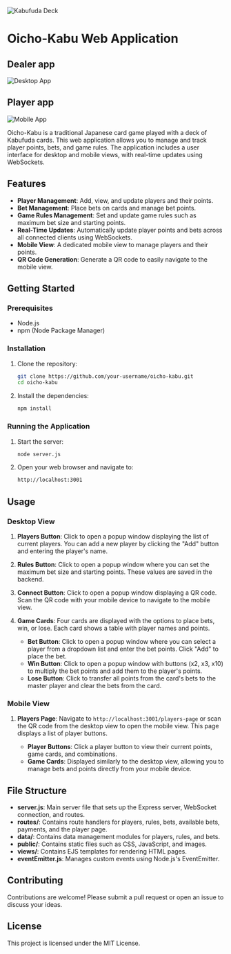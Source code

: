 ![Kabufuda Deck](https://preview.redd.it/is-this-kabufuda-set-normal-because-it-has-3-kings-6-fives-v0-xmzakmp69m9a1.jpg?width=1080&crop=smart&auto=webp&s=cb95512e466abbcf94ca20b62683d7473db02582)
# Oicho-Kabu Web Application
## Dealer app
![Desktop App](https://i.ibb.co/2vxdkRQ/Screenshot-2024-06-19-at-14-29-55.png)
## Player app
![Mobile App](https://i.ibb.co/0BYxVb4/Screenshot-2024-06-19-at-14-26-57.png)

Oicho-Kabu is a traditional Japanese card game played with a deck of Kabufuda cards. This web application allows you to manage and track player points, bets, and game rules. The application includes a user interface for desktop and mobile views, with real-time updates using WebSockets.

## Features

- **Player Management**: Add, view, and update players and their points.
- **Bet Management**: Place bets on cards and manage bet points.
- **Game Rules Management**: Set and update game rules such as maximum bet size and starting points.
- **Real-Time Updates**: Automatically update player points and bets across all connected clients using WebSockets.
- **Mobile View**: A dedicated mobile view to manage players and their points.
- **QR Code Generation**: Generate a QR code to easily navigate to the mobile view.

## Getting Started

### Prerequisites

- Node.js
- npm (Node Package Manager)

### Installation

1. Clone the repository:

    ```bash
    git clone https://github.com/your-username/oicho-kabu.git
    cd oicho-kabu
    ```

2. Install the dependencies:

    ```bash
    npm install
    ```

### Running the Application

1. Start the server:

    ```bash
    node server.js
    ```

2. Open your web browser and navigate to:

    ```bash
    http://localhost:3001
    ```

## Usage

### Desktop View

1. **Players Button**: Click to open a popup window displaying the list of current players. You can add a new player by clicking the "Add" button and entering the player's name.

2. **Rules Button**: Click to open a popup window where you can set the maximum bet size and starting points. These values are saved in the backend.

3. **Connect Button**: Click to open a popup window displaying a QR code. Scan the QR code with your mobile device to navigate to the mobile view.

4. **Game Cards**: Four cards are displayed with the options to place bets, win, or lose. Each card shows a table with player names and points.

    - **Bet Button**: Click to open a popup window where you can select a player from a dropdown list and enter the bet points. Click "Add" to place the bet.
    - **Win Button**: Click to open a popup window with buttons (x2, x3, x10) to multiply the bet points and add them to the player's points.
    - **Lose Button**: Click to transfer all points from the card's bets to the master player and clear the bets from the card.

### Mobile View

1. **Players Page**: Navigate to `http://localhost:3001/players-page` or scan the QR code from the desktop view to open the mobile view. This page displays a list of player buttons.

    - **Player Buttons**: Click a player button to view their current points, game cards, and combinations.
    - **Game Cards**: Displayed similarly to the desktop view, allowing you to manage bets and points directly from your mobile device.

## File Structure

- **server.js**: Main server file that sets up the Express server, WebSocket connection, and routes.
- **routes/**: Contains route handlers for players, rules, bets, available bets, payments, and the player page.
- **data/**: Contains data management modules for players, rules, and bets.
- **public/**: Contains static files such as CSS, JavaScript, and images.
- **views/**: Contains EJS templates for rendering HTML pages.
- **eventEmitter.js**: Manages custom events using Node.js's EventEmitter.

## Contributing

Contributions are welcome! Please submit a pull request or open an issue to discuss your ideas.

## License

This project is licensed under the MIT License.
